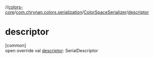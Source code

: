 //[colors-core](../../../index.md)/[com.chrynan.colors.serialization](../index.md)/[ColorSpaceSerializer](index.md)/[descriptor](descriptor.md)

# descriptor

[common]\
open override val [descriptor](descriptor.md): SerialDescriptor

